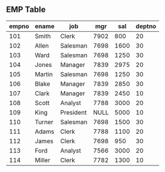## EMP Table

| empno | ename  | job       | mgr  | sal  | deptno |
|-------|--------|-----------|------|------|--------|
| 101   | Smith  | Clerk     | 7902 | 800  | 20     |
| 102   | Allen  | Salesman  | 7698 | 1600 | 30     |
| 103   | Ward   | Salesman  | 7698 | 1250 | 30     |
| 104   | Jones  | Manager   | 7839 | 2975 | 20     |
| 105   | Martin | Salesman  | 7698 | 1250 | 30     |
| 106   | Blake  | Manager   | 7839 | 2850 | 30     |
| 107   | Clark  | Manager   | 7839 | 2450 | 10     |
| 108   | Scott  | Analyst   | 7788 | 3000 | 20     |
| 109   | King   | President | NULL | 5000 | 10     |
| 110   | Turner | Salesman  | 7698 | 1500 | 30     |
| 111   | Adams  | Clerk     | 7788 | 1100 | 20     |
| 112   | James  | Clerk     | 7698 | 950  | 30     |
| 113   | Ford   | Analyst   | 7566 | 3000 | 20     |
| 114   | Miller | Clerk     | 7782 | 1300 | 10     |